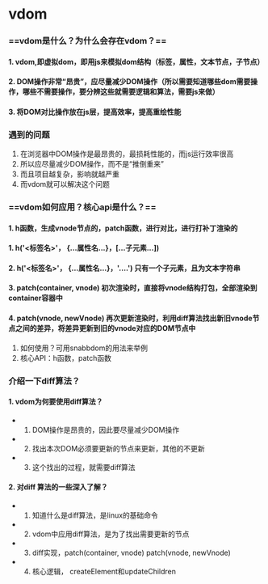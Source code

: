 # vdom

### ==vdom是什么？为什么会存在vdom？==

#### 1. vdom,即虚拟dom，即用js来模拟dom结构（标签，属性，文本节点，子节点）
#### 2. DOM操作非常“昂贵”，应尽量减少DOM操作（所以需要知道哪些dom需要操作，哪些不需要操作，要分辨这些就需要逻辑和算法，需要js来做）
#### 3. 将DOM对比操作放在js层，提高效率，提高重绘性能
### 遇到的问题
1. 在浏览器中DOM操作是最昂贵的，最损耗性能的，而js运行效率很高
2. 所以应尽量减少DOM操作，而不是“推倒重来”
3. 而且项目越复杂，影响就越严重
4. 而vdom就可以解决这个问题
### ==vdom如何应用？核心api是什么？==
#### 1. h函数，生成vnode节点的，patch函数，进行对比，进行打补丁渲染的
#### 1. h('<标签名>'， {...属性名...}，[...子元素...])
#### 2. h('<标签名>'， {...属性名...}，'....') 只有一个子元素，且为文本字符串
#### 3. patch(container, vnode) 初次渲染时，直接将vnode结构打包，全部渲染到container容器中
#### 4. patch(vnode, newVnode) 再次更新渲染时，利用diff算法找出新旧vnode节点之间的差异，将差异更新到旧的vnode对应的DOM节点中
1. 如何使用？可用snabbdom的用法来举例
2. 核心API：h函数，patch函数
### 介绍一下diff算法？

#### 1. vdom为何要使用diff算法？
- 1. DOM操作是昂贵的，因此要尽量减少DOM操作
- 2. 找出本次DOM必须要更新的节点来更新，其他的不更新
- 3. 这个找出的过程，就需要diff算法
#### 2. 对diff 算法的一些深入了解？
- 1. 知道什么是diff算法，是linux的基础命令
- 2. vdom中应用diff算法，是为了找出需要更新的节点
- 3. diff实现，patch(container, vnode) patch(vnode, newVnode)
- 4. 核心逻辑， createElement和updateChildren
